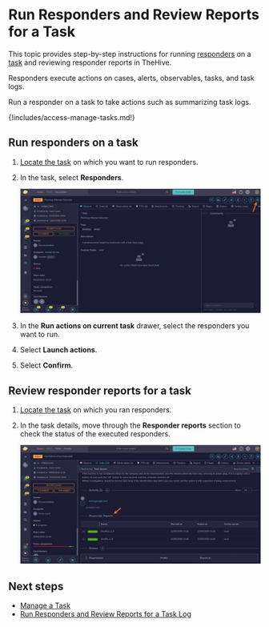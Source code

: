 # Run Responders and Review Reports for a Task

This topic provides step-by-step instructions for running [responders](../../../administration/cortex/about-cortex.md) on a [task](about-tasks.md) and reviewing responder reports in TheHive.

Responders execute actions on cases, alerts, observables, tasks, and task logs.

Run a responder on a task to take actions such as summarizing task logs.

{!includes/access-manage-tasks.md!}

## Run responders on a task

1. [Locate the task](./search-for-tasks/find-a-task.md) on which you want to run responders.

2. In the task, select **Responders**.

    ![Responders button](../../../images/user-guides/organization/configure-organization/manage-functions/responders-button.png)

3. In the **Run actions on current task** drawer, select the responders you want to run.

4. Select **Launch actions**.

5. Select **Confirm**.

## Review responder reports for a task

1. [Locate the task](./search-for-tasks/find-a-task.md) on which you ran responders.

2. In the task details, move through the **Responder reports** section to check the status of the executed responders.

    ![Responder reports](../../../images/user-guides/analyst-corner/tasks/responder-reports-task.png)

<h2>Next steps</h2>

* [Manage a Task](manage-a-task.md)
* [Run Responders and Review Reports for a Task Log](run-responders-on-a-task-log.md)